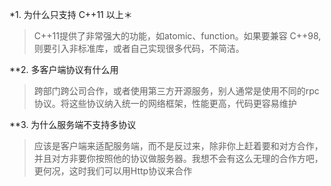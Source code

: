 *1. 为什么只支持 C++11 以上＊

> C++11提供了非常强大的功能，如atomic、function。如果要兼容 C++98, 则要引入非标准库，或者自己实现很多代码，不简洁。

**2. 多客户端协议有什么用

> 跨部门跨公司合作，或者使用第三方开源服务，别人通常是使用不同的rpc协议。将这些协议纳入统一的网络框架，性能更高，代码更容易维护

**3. 为什么服务端不支持多协议

> 应该是客户端来适配服务端，而不是反过来，除非你上赶着要和对方合作，并且对方非要你按照他的协议做服务器。我想不会有这么无理的合作方吧，更何况，这时我们可以用Http协议来合作

